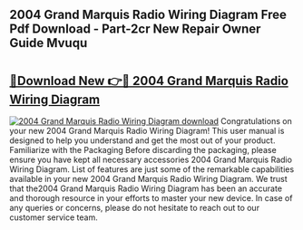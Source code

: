 ## 2004 Grand Marquis Radio Wiring Diagram Free Pdf Download - Part-2cr New Repair Owner Guide Mvuqu

# <h2><a href="http://dfjiput.blite.top/?on=2004+Grand+Marquis+Radio+Wiring+Diagram">🔗Download New 👉🔴 2004 Grand Marquis Radio Wiring Diagram</a></h2>

[![2004 Grand Marquis Radio Wiring Diagram download](https://i.imgur.com/lujVjoI.png)](http://dfjiput.blite.top/?on=2004+Grand+Marquis+Radio+Wiring+Diagram)
Congratulations on your new 2004 Grand Marquis Radio Wiring Diagram! This user manual is designed to help you understand and get the most out of your product. Familiarize with the Packaging Before discarding the packaging, please ensure you have kept all necessary accessories 2004 Grand Marquis Radio Wiring Diagram. List of features are just some of the remarkable capabilities available in your new 2004 Grand Marquis Radio Wiring Diagram. We trust that the2004 Grand Marquis Radio Wiring Diagram has been an accurate and thorough resource in your efforts to master your new device. In case of any queries or concerns, please do not hesitate to reach out to our customer service team.

